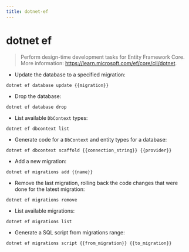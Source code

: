 ```yaml
---
title: dotnet-ef
---
```

# dotnet ef

> Perform design-time development tasks for Entity Framework Core.
> More information: <https://learn.microsoft.com/ef/core/cli/dotnet>.

- Update the database to a specified migration:

`dotnet ef database update {{migration}}`

- Drop the database:

`dotnet ef database drop`

- List available `DbContext` types:

`dotnet ef dbcontext list`

- Generate code for a `DbContext` and entity types for a database:

`dotnet ef dbcontext scaffold {{connection_string}} {{provider}}`

- Add a new migration:

`dotnet ef migrations add {{name}}`

- Remove the last migration, rolling back the code changes that were done for the latest migration:

`dotnet ef migrations remove`

- List available migrations:

`dotnet ef migrations list`

- Generate a SQL script from migrations range:

`dotnet ef migrations script {{from_migration}} {{to_migration}}`
